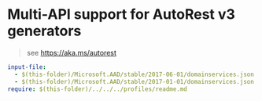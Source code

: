 # Multi-API support for AutoRest v3 generators

> see https://aka.ms/autorest

``` yaml
input-file:
  - $(this-folder)/Microsoft.AAD/stable/2017-06-01/domainservices.json
  - $(this-folder)/Microsoft.AAD/stable/2017-01-01/domainservices.json
require: $(this-folder)/../../../profiles/readme.md
```
